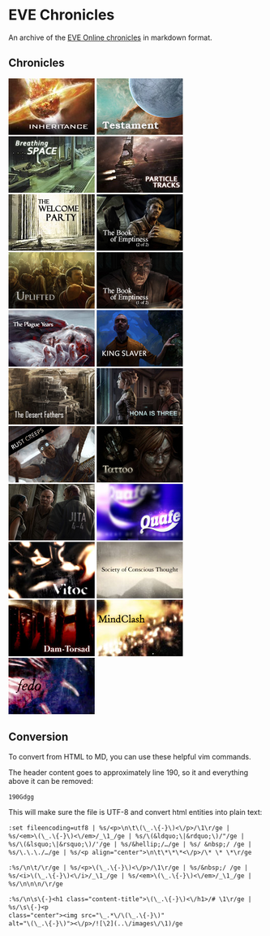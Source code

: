 # EVE Chronicles

An archive of the [EVE Online chronicles][1] in markdown format.

[1]: http://community.eveonline.com/backstory/chronicles

## Chronicles

[![Inheritance](thumbnails/Inheritance_card.jpg)](chronicles/217.inheritance.md)
[![Testament](thumbnails/Testament_thumb.jpg)](chronicles/216.testament.md)
[![Breathing Space](thumbnails/BreathingSpace_thumb.jpg)](chronicles/215.breathing-space.md)
[![Particle Tracks](thumbnails/ParticleTracks_thumb.jpg)](chronicles/214.particle-tracks.md)
[![Welcome Party](thumbnails/WelcomeParty_thumb.jpg)](chronicles/213.welcome-party.md)
[![The Book Of Emptiness 2 of 2](thumbnails/TheBookOfEmptiness2of2_thumb.jpg)](chronicles/212.the-book-of-emptiness-part-two.md)
[![Uplifted](thumbnails/Uplifted_thumb.jpg)](chronicles/211.uplifted.md)
[![The Book Of Emptiness 1 of 2](thumbnails/TheBookOfEmptiness1of2_thumb.jpg)](chronicles/210.the-book-of-emptiness-part-one.md)
[![The Plague Years](thumbnails/ThePlagueYears_thumb.jpg)](chronicles/209.the-plague-years.md)
[![King Slaver](thumbnails/KingSlaver_thumb.jpg)](chronicles/208.king-slaver.md)
[![The Desert Fathers](thumbnails/TheDesertFathers_thumb.jpg)](chronicles/207.the-desert-fathers.md)
[![Hona is Three](thumbnails/HonaIsThree_thumb.jpg)](chronicles/206.hona-is-three.md)
[![Rust Creeps](thumbnails/RustCreeps_thumb.jpg)](chronicles/205.rust-creeps.md)
[![Tattoos](thumbnails/Tattoo_thumb.jpg)](chronicles/204.tattoos.md)
[![Jita 4-4](thumbnails/Jita4-4_thumb.jpg)](chronicles/203.jita-4-4.md)
[![Quafe](thumbnails/quafe.jpg)](chronicles/006.quafe.md)
[![Vitoc](thumbnails/vitoc.jpg)](chronicles/005.vitoc.md)
[![Society of Conscious Thought](thumbnails/Society_of_Conscious_Thought.jpg)](chronicles/004.society-of-conscious-thought.md)
[![Dam Torsad](thumbnails/Dam-Torsad.jpg)](chronicles/003.dam-torsad.md)
[![Mind Clash](thumbnails/Mind_Clash.jpg)](chronicles/002.mind-clash.md)
[![Fedo](thumbnails/Fedo.jpg)](chronicles/001.fedo.md)

## Conversion

To convert from HTML to MD, you can use these helpful vim commands.

The header content goes to approximately line 190, so it and everything above it
can be removed:

```vim
190Gdgg
```

This will make sure the file is UTF-8 and convert html entities into plain text:

```vim
:set fileencoding=utf8 | %s/<p>\n\t\(\_.\{-}\)<\/p>/\1\r/ge |
%s/<em>\(\_.\{-}\)<\/em>/_\1_/ge | %s/\(&ldquo;\|&rdquo;\)/"/ge |
%s/\(&lsquo;\|&rsquo;\)/'/ge | %s/&hellip;/…/ge | %s/ &nbsp;/ /ge |
%s/\.\.\./…/ge | %s/<p align="center">\n\t\*\*\*<\/p>/\* \* \*\r/ge
```

```vim
:%s/\n\t/\r/ge | %s/<p>\(\_.\{-}\)<\/p>/\1\r/ge | %s/&nbsp;/ /ge |
%s/<i>\(\_.\{-}\)<\/i>/_\1_/ge | %s/<em>\(\_.\{-}\)<\/em>/_\1_/ge |
%s/\n\n\n/\r/ge
```

```vim
:%s/\n\s\{-}<h1 class="content-title">\(\_.\{-}\)<\/h1>/# \1\r/ge | %s/\s\{-}<p
class="center"><img src="\_.*\/\(\_.\{-}\)"
alt="\(\_.\{-}\)"><\/p>/![\2](..\/images\/\1)/ge
```
